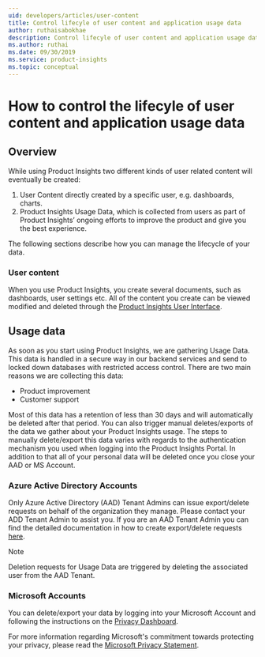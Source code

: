 ```yaml
---
uid: developers/articles/user-content
title: Control lifecyle of user content and application usage data
author: ruthaisabokhae
description: Control lifecyle of user content and application usage data
ms.author: ruthai
ms.date: 09/30/2019
ms.service: product-insights
ms.topic: conceptual
---
```


# How to control the lifecyle of user content and application usage data

## Overview
While using Product Insights two different kinds of user related content will eventually be created: 

1. User Content directly created by a specific user, e.g. dashboards, charts.
2. Product Insights Usage Data, which is collected from users as part of Product Insights’ ongoing efforts to improve the product and give you the best experience.

The following sections describe how you can manage the lifecycle of your data.

### User content
When you use Product Insights, you create several documents, such as dashboards, user settings etc. All of the content you create can be viewed modified and deleted through the [Product Insights User Interface](https://pi.dynamics.com/).

## Usage data
As soon as you start using Product Insights, we are gathering Usage Data. This data is handled in a secure way in our backend services and send to locked down databases with restricted access control. There are two main reasons we are collecting this data: 

* Product improvement 
* Customer support

Most of this data has a retention of less than 30 days and will automatically be deleted after that period. You can also trigger manual deletes/exports of the data we gather about your Product Insights usage. The steps to manually delete/export this data varies with regards to the authentication mechanism you used when logging into the Product Insights Portal. In addition to that all of your personal data will be deleted once you close your AAD or MS Account.

### Azure Active Directory Accounts
Only Azure Active Directory (AAD) Tenant Admins can issue export/delete requests on behalf of the organization they manage. Please contact your ADD Tenant Admin to assist you. If you are an AAD Tenant Admin you can find the detailed documentation in how to create export/delete requests [here](https://docs.microsoft.com/en-us/microsoft-365/compliance/gdpr-dsr-azure).

> [!NOTE] 
> Deletion requests for Usage Data are triggered by deleting the associated user from the AAD Tenant.

### Microsoft Accounts
You can delete/export your data by logging into your Microsoft Account and following the instructions on the [Privacy Dashboard](https://account.microsoft.com/privacy).

For more information regarding Microsoft's commitment towards protecting your privacy, please read the [Microsoft Privacy Statement](https://privacy.microsoft.com/).
